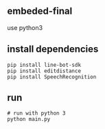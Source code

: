 
## embeded-final
use python3

## install dependencies
```
pip install line-bot-sdk
pip install editdistance
pip install SpeechRecognition
```

## run
```
# run with python 3
python main.py
```
